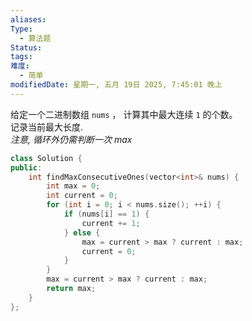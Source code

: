 ```yaml
---
aliases: 
Type:
  - 算法题
Status: 
tags: 
难度:
  - 简单
modifiedDate: 星期一, 五月 19日 2025, 7:45:01 晚上
---
```


给定一个二进制数组 `nums` ， 计算其中最大连续 `1` 的个数。  
记录当前最大长度.  
*注意, 循环外仍需判断一次 max*

```cpp
class Solution {
public:
    int findMaxConsecutiveOnes(vector<int>& nums) {
        int max = 0;
        int current = 0;
        for (int i = 0; i < nums.size(); ++i) {
            if (nums[i] == 1) {
                current += 1;
            } else {
                max = current > max ? current : max;
                current = 0;
            }
        }
        max = current > max ? current : max;
        return max;
    }
};
```

